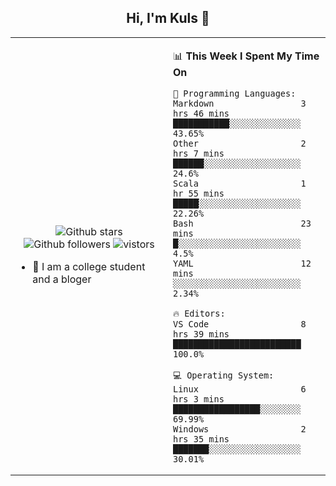 <h2 align="center"> Hi, I'm Kuls 👋 </h2>

<table>
    <tr>
        <td valign="center" width="50%">
            <p align="center">
              <img src="https://img.shields.io/github/stars/hellokuls?style=social" alt="Github stars" />
              <img src="https://img.shields.io/github/followers/hellokuls?style=social" alt="Github followers" />
              <img src="https://visitor-badge.glitch.me/badge?page_id=hellokuls" alt="vistors" />
            </p>
            <ul>
                <li>🌱 I am a college student and a bloger</li>
            </ul>
        </td>
       <td valign="top" width="50%">
    
<!--START_SECTION:waka-->
📊 **This Week I Spent My Time On** 

```text
💬 Programming Languages: 
Markdown                 3 hrs 46 mins       ███████████░░░░░░░░░░░░░░   43.65% 
Other                    2 hrs 7 mins        ██████░░░░░░░░░░░░░░░░░░░   24.6% 
Scala                    1 hr 55 mins        █████░░░░░░░░░░░░░░░░░░░░   22.26% 
Bash                     23 mins             █░░░░░░░░░░░░░░░░░░░░░░░░   4.5% 
YAML                     12 mins             ░░░░░░░░░░░░░░░░░░░░░░░░░   2.34%

🔥 Editors: 
VS Code                  8 hrs 39 mins       █████████████████████████   100.0%

💻 Operating System: 
Linux                    6 hrs 3 mins        █████████████████░░░░░░░░   69.99% 
Windows                  2 hrs 35 mins       ███████░░░░░░░░░░░░░░░░░░   30.01%

```


<!--END_SECTION:waka-->
</td></tr>
</table>


